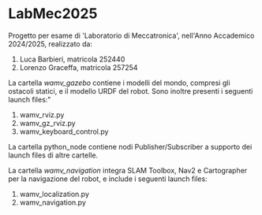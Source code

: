 # LabMec2025
Progetto per esame di 'Laboratorio di Meccatronica', nell'Anno Accademico 2024/2025, realizzato da:
1. Luca Barbieri, matricola 252440
2. Lorenzo Graceffa, matricola 257254

La cartella _wamv_gazebo_ contiene i modelli del mondo, compresi gli ostacoli statici, e il modello URDF del robot. Sono inoltre presenti i seguenti launch files:"
1. wamv_rviz.py 
2. wamv_gz_rviz.py 
3. wamv_keyboard_control.py 

La cartella python_node contiene nodi Publisher/Subscriber a supporto dei launch files di altre cartelle.

La cartella _wamv_navigation_ integra SLAM Toolbox, Nav2 e Cartographer per la navigazione del robot, e include i seguenti launch files:
1. wamv_localization.py
2. wamv_navigation.py



